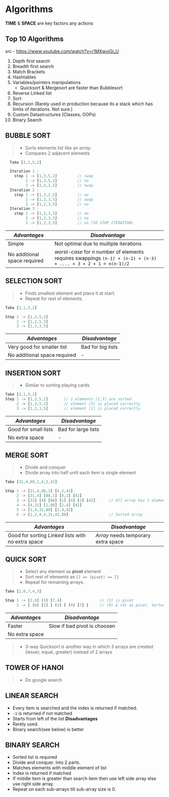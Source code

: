 # Algorithms

**TIME** & **SPACE** are key factors any actions

## Top 10 Algorithms

src - https://www.youtube.com/watch?v=r1MXwyiGi_U

1. Depth first search
2. Breadth first search
3. Match Brackets
4. Hashtables
5. Variables/pointers manipulations
   - Quicksort & Mergesort are faster than Bubblesort
6. Reverse Linked list
7. Sort
8. Recursion (Rarely used in production because its a stack which has limits of iterations. Not sure.)
9. Custom Datastructures (Classes, OOPs)
10. Binary Search

## BUBBLE SORT

> - Sorts elements list like an _array_.
> - Compares 2 adjacent elements

```js
  Take [3,1,5,2]

  Iteration 1 :
    step 1 -> [1,3,5,2]         // swap
         2 -> [1,3,5,2]         // no
         3 -> [1,3,2,5]         // swap
  Iteration 2 :
    step 1 -> [1,3,2,5]         // no
         2 -> [1,2,3,5]         // swap
         3 -> [1,2,3,5]         // no
  Iteration 3 :
    step 1 -> [1,2,3,5]         // no
         2 -> [1,2,3,5]         // no
         3 -> [1,2,3,5]         // no (SO STOP ITERATION)
```

| _Advantages_                 | _Disadvantage_                                                                                                   |
| ---------------------------- | ---------------------------------------------------------------------------------------------------------------- |
| Simple                       | Not optimal due to multiple iterations                                                                           |
| No additional space required | _worst-case_ for _n_ number of elements requires swappings `(n-1) + (n-2) + (n-3) + .... + 3 + 2 + 1 = n(n-1)/2` |

## SELECTION SORT

> - Finds smallest element and place it at start.
> - Repeat for rest of elements.

```js
Take [3,1,5,2]

Step 1 -> [1,3,5,2]
     2 -> [1,2,5,3]
     3 -> [1,2,3,5]
```

| _Advantages_                 | _Disadvantage_    |
| ---------------------------- | ----------------- |
| Very good for smaller list   | Bad for big lists |
| No additional space required | -                 |

## INSERTION SORT

> - Similar to sorting playing cards

```js
Take [3,1,5,2]
Step 1 -> [1,3,5,2]       // 2 elements [1,3] are sorted
     2 -> [1,3,5,2]       // element [5] is placed correctly
     3 -> [1,2,3,5]       // element [2] is placed correctly
```

| _Advantages_         | _Disadvantage_      |
| -------------------- | ------------------- |
| Good for small lists | Bad for large lists |
| No extra space       | -                   |

## MERGE SORT

> - Divide and conquer
> - Divide array into half until each item is single element

```js
Take [31,4,88,1,4,2,42]

Step 1 -> [31,4,88,1] [4,2,42]
     2 -> [31,4] [88,1] [4,2] [42]
     3 -> [31] [4] [88] [1] [4] [2] [42]      // All array has 1 element
     4 -> [4,31] [1,88] [2,4] [42]
     5 -> [1,4,31,88] [2,4,42]
     6 -> [1,2,4,4,31,42,88]                  // Sorted array
```

| _Advantages_                                        | _Disadvantage_                      |
| --------------------------------------------------- | ----------------------------------- |
| Good for sorting _Linked lists_ with no extra space | _Array_ needs temporary extra space |

## QUICK SORT

> - Select any element as **pivot** element
> - Sort rest of elements as `[] <= (pivot) >= []`
> - Repeat for remaining arrays.

```js
Take [2,0,7,4,3]

Step 1 -> [2,0] (3) [7,4]                 // (3) is pivot
     2 -> [ (0) [2] ] (3) [ (4) [7] ]     // (0) & (4) as pivot. Sorted.
```

| _Advantages_   | _Disadvantage_               |
| -------------- | ---------------------------- |
| Faster         | Slow if bad pivot is choosen |
| No extra space |                              |

> - 3-way Quicksort is another way in which 3 arrays are created (lesser, equal, greater) instead of 2 arrays

## TOWER OF HANOI

> - Do google search

## LINEAR SEARCH

- Every item is searched and the index is returned if matched.
- `-1` is returned if not matched
- Starts from left of the list
  **Disadvantages**
- Rarely used.
- Binary search(see below) is better

## BINARY SEARCH

- Sorted list is required
- Divide and conquer. Into 2 parts.
- Matches elements with middle element of list
- Index is returned if matched
- If middle item is greater than search item then use left side array else use right side array.
- Repeat on each sub-arrays till sub-array size is 0.
